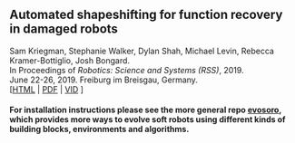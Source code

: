 Automated shapeshifting for function recovery in damaged robots
--------------------
Sam Kriegman, Stephanie Walker, Dylan Shah, Michael Levin, Rebecca Kramer-Bottiglio, Josh Bongard.<br>
In Proceedings of _Robotics: Science and Systems (RSS)_, 2019. <br>
June 22-26, 2019. Freiburg im Breisgau, Germany.<br>
[<a href="https://skriegman.github.io/">HTML</a>  |  <a href="https://skriegman.github.io/">PDF</a> | <a href="https://skriegman.github.io/">VID</a> ] <br>


#### For installation instructions please see the more general repo <a href="https://github.com/skriegman/evosoro">evosoro</a>, which provides more ways to evolve soft robots using different kinds of building blocks, environments and algorithms.
